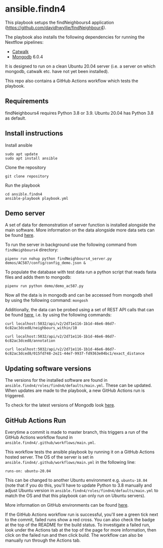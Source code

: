 # ansible.findn4

This playbook setups the findNeighbours4 application (https://github.com/davidhwyllie/findNeighbour4).

The playbook also installs the following dependencies for running the Nextflow pipelines:
* [Catwalk](https://github.com/dvolk/catwalk)
* [Mongodb](https://www.mongodb.com/) 6.0.4

It is designed to run on a clean Ubuntu 20.04 server (i.e. a server on which mongodb, catwalk etc. have not yet been installed).

This repo also contains a GitHub Actions workflow which tests the playbook.

## Requirements

findNeighbours4 requires Python 3.8 or 3.9. Ubuntu 20.04 has Python 3.8 as default.

## Install instructions

Install ansible

```
sudo apt update
sudo apt install ansible
```

Clone the repository

```
git clone repository
```

Run the playbook

```
cd ansible.findn4
ansible-playbook playbook.yml
```

## Demo server

A set of data for demonstration of server function is installed alongside the main software.
More information on the data alongside more data sets can be found [here](https://github.com/davidhwyllie/findNeighbour4/blob/master/doc/demos_real.md).

To run the server in background use the following command from `findNeighbours4` directory:

```
pipenv run nohup python findNeighbours4_server.py demos/AC587/config/config_demo.json &
```

To populate the database with test data run a python script that reads fasta files and adds them to mongodb:

```
pipenv run python demo/demo_ac587.py
```

Now all the data is in mongodb and can be accessed from mongodb shell by using the following command: `mongosh`

Additionally, the data can be probed using a set of REST API calls that can be found [here](https://github.com/davidhwyllie/findNeighbour4/blob/master/doc/rest-routes.md), i.e. by using the following commands:

```
curl localhost:5032/api/v2/2d71e116-1b1d-46e6-86d7-6c82ac3dced8/neighbours_within/10

curl localhost:5032/api/v2/2d71e116-1b1d-46e6-86d7-6c82ac3dced8/annotation

curl localhost:5032/api/v2/2d71e116-1b1d-46e6-86d7-6c82ac3dced8/015fd748-2e21-44e7-9937-fd9363e04bc1/exact_distance
```

## Updating software versions
The versions for the installed software are found in `ansible.findn4/roles/findn4/defaults/main.yml`. 
These can be updated. When updates are made to the playbook, a new GitHub Actions run is triggered.

To check for the latest versions of Mongodb look [here](https://www.mongodb.com/docs/manual/reference/versioning/).

## GitHub Actions Run
Everytime a commit is made to master branch, this triggers a run of the GitHub Actions workflow found in 
`ansible.findn4/.github/workflows/main.yml`.

This workflow tests the ansible playbook by running it on a GitHub Actions hosted server. The OS of the server is set in `ansible.findn4/.github/workflows/main.yml` in the following line:

```
runs-on: ubuntu-20.04
```

This can be changed to another Ubuntu environment e.g. `ubuntu-18.04` (note that if you do this, you'll have to update Python to 3.8 manually and adjust Ubuntu version in `ansible.findn4/roles/findn4/defaults/main.yml` to match the OS and that this playbook can only run on Ubuntu servers). 

More information on GitHub environments can be found [here](https://github.com/actions/virtual-environments).

If the GitHub Actions workflow run is successful, you'll see a green tick next to the commit, failed runs show a red cross.
You can also check the badge at the top of the README for the build status.
To investigate a failed run, look under the Actions tab at the top of the page for more information, 
then click on the failed run and then click build.
The workflow can also be manually run through the Actions tab.